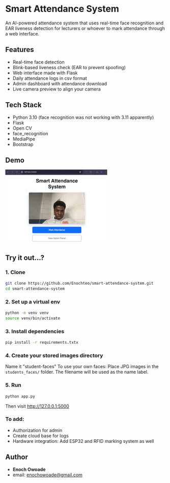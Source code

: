 # Smart Attendance System
An AI-powered attendance system that uses real-time face recognition and EAR liveness detection for lecturers or whoever to mark attendance through a web interface.

## Features
- Real-time face detection
- Blink-based liveness check (EAR to prevent spoofing)
- Web interface made with Flask
- Daily attendance logs in csv format
- Admin dashboard with attendance download
- Live camera preview to align your camera

## Tech Stack
- Python 3.10 (face recognition was not working with 3.11 apparently)
- Flask
- Open CV
- face_recognition
- MediaPipe
- Bootstrap


## Demo
![Demo_vid](Smart_attendance_demo1.gif)

## Try it out...?
### 1. Clone
```bash
git clone https://github.com/Enochteo/smart-attendance-system.git
cd smart-attendance-system
```
### 2. Set up a virtual env
```bash
python -m venv venv
source venv/bin/activate
```
### 3. Install dependencies
```bash
pip install -r requirements.txtx
```
### 4. Create your stored images directory
Name it "student-faces"
To use your own faces:
Place JPG images in the `students_faces/` folder.
The filename will be used as the name label.

### 5. Run
```bash
python app.py
```
Then visit http://127.0.0.1:5000

### To add:
- Authorization for admin
- Create cloud base for logs 
- Hardware integration: Add ESP32 and RFID marking system as well
## Author
- **Enoch Owoade**
- email: enochowoade@gmail.com